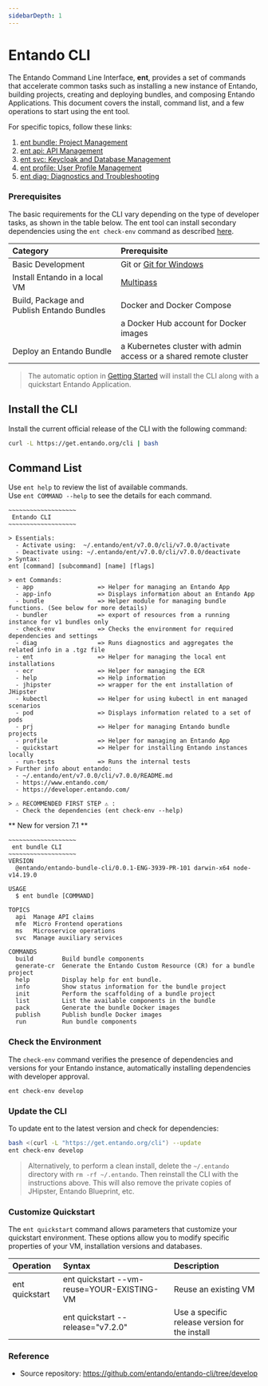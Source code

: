 ```yaml
---
sidebarDepth: 1
---
```


# Entando CLI

The Entando Command Line Interface, **ent**, provides a set of commands that accelerate common tasks such as installing a new instance of Entando, building projects, creating and deploying bundles, and composing Entando Applications. This document covers the install, command list, and a few operations to start using the ent tool.

For specific topics, follow these links:
1. [ent bundle: Project Management](ent-bundle.md)
2. [ent api: API Management](ent-api.md)
3. [ent svc: Keycloak and Database Management](ent-svc.md)
4. [ent profile: User Profile Management](ent-profile.md)
5. [ent diag: Diagnostics and Troubleshooting](ent-diag.md)

### Prerequisites

The basic requirements for the CLI vary depending on the type of developer tasks, as shown in the table below. The ent tool can install secondary dependencies using the `ent check-env` command as described [here](#check-the-environment).

| Category | Prerequisite
| :- | :-
|Basic Development| Git or [Git for Windows](https://gitforwindows.org)
| Install Entando in a local VM | [Multipass](https://multipass.run/#install)
| Build, Package and Publish Entando Bundles | Docker and Docker Compose
| | a Docker Hub account for Docker images
| Deploy an Entando Bundle | a Kubernetes cluster with admin access or a shared remote cluster

>The automatic option in [Getting Started](../getting-started/) will install the CLI along with a quickstart Entando Application.

## Install the CLI
Install the current official release of the CLI with the following command:
``` bash
curl -L https://get.entando.org/cli | bash
```

## Command List
Use `ent help` to review the list of available commands.\
Use `ent COMMAND --help` to see the details for each command.
```
~~~~~~~~~~~~~~~~~~~
 Entando CLI
~~~~~~~~~~~~~~~~~~~

> Essentials:
  - Activate using:  ~/.entando/ent/v7.0.0/cli/v7.0.0/activate
  - Deactivate using: ~/.entando/ent/v7.0.0/cli/v7.0.0/deactivate
> Syntax:
ent [command] [subcommand] [name] [flags]

> ent Commands:
  - app                  => Helper for managing an Entando App
  - app-info             => Displays information about an Entando App
  - bundle               => Helper module for managing bundle functions. (See below for more details)
  - bundler              => export of resources from a running instance for v1 bundles only
  - check-env            => Checks the environment for required dependencies and settings
  - diag                 => Runs diagnostics and aggregates the related info in a .tgz file
  - ent                  => Helper for managing the local ent installations
  - ecr                  => Helper for managing the ECR
  - help                 => Help information
  - jhipster             => wrapper for the ent installation of JHipster
  - kubectl              => Helper for using kubectl in ent managed scenarios
  - pod                  => Displays information related to a set of pods 
  - prj                  => Helper for managing Entando bundle projects
  - profile              => Helper for managing an Entando App
  - quickstart           => Helper for installing Entando instances locally
  - run-tests            => Runs the internal tests
> Further info about entando:
  - ~/.entando/ent/v7.0.0/cli/v7.0.0/README.md
  - https://www.entando.com/
  - https://developer.entando.com/

> ⚠ RECOMMENDED FIRST STEP ⚠ :
  - Check the dependencies (ent check-env --help)
```
** New for version 7.1 **
```
~~~~~~~~~~~~~~~~~~~
 ent bundle CLI
~~~~~~~~~~~~~~~~~~~
VERSION
  @entando/entando-bundle-cli/0.0.1-ENG-3939-PR-101 darwin-x64 node-v14.19.0

USAGE
  $ ent bundle [COMMAND]

TOPICS
  api  Manage API claims
  mfe  Micro Frontend operations
  ms   Microservice operations
  svc  Manage auxiliary services

COMMANDS
  build        Build bundle components
  generate-cr  Generate the Entando Custom Resource (CR) for a bundle project
  help         Display help for ent bundle.
  info         Show status information for the bundle project
  init         Perform the scaffolding of a bundle project
  list         List the available components in the bundle
  pack         Generate the bundle Docker images
  publish      Publish bundle Docker images
  run          Run bundle components

```
### Check the Environment

The `check-env` command verifies the presence of dependencies and versions for your Entando instance, automatically installing dependencies with developer approval. 
```
ent check-env develop
```

### Update the CLI
To update ent to the latest version and check for dependencies:

``` sh
bash <(curl -L "https://get.entando.org/cli") --update
ent check-env develop
```
>Alternatively, to perform a clean install, delete the `~/.entando` directory with `rm -rf ~/.entando`. Then reinstall the CLI with the instructions above. This will also remove the private copies of JHipster, Entando Blueprint, etc.

### Customize Quickstart
The `ent quickstart` command allows parameters that customize your quickstart environment. These options allow you to modify specific properties of your VM, installation versions and databases.

|Operation |Syntax|Description|
|:--|:--|:--|
|ent quickstart| ent quickstart --vm-reuse=YOUR-EXISTING-VM| Reuse an existing VM
||ent quickstart --release="v7.2.0" | Use a specific release version for the install


### Reference
* Source repository: <https://github.com/entando/entando-cli/tree/develop>